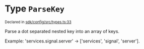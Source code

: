 # Type `ParseKey`
<sub>Declared in [sdk/config/src/types.ts:33](https://github.com/dxos/dxos/blob/5d7baccd2e/packages/sdk/config/src/types.ts#L33)</sub>


Parse a dot separated nested key into an array of keys.

Example: 'services.signal.server' -> ['services', 'signal', 'server'].



